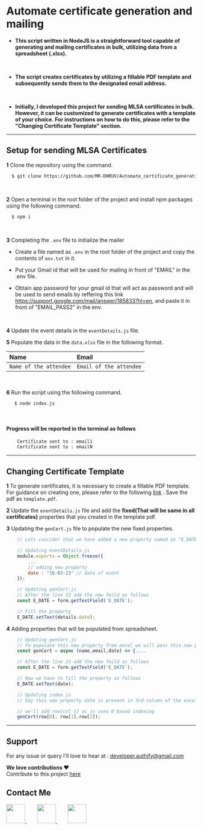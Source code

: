# Automate certificate generation and mailing

- **This script written in NodeJS is a straightforward tool capable of generating and mailing certificates in bulk, utilizing data from a spreadsheet (.xlsx).**
<br>

- **The script creates certificates by utilizing a fillable PDF template and subsequently sends them to the designated email address.**
<br>

- **Initially, I developed this project for sending MLSA certificates in bulk. However, it can be customized to generate certificates with a template of your choice. For instructions on how to do this, please refer to the "Changing Certificate Template" section.**  

<hr>

## Setup for sending MLSA Certificates

**1** Clone the repository using the command.
```bash
  $ git clone https://github.com/MR-DHRUV/Automate_certificate_generation_and_mailing.git
```
<br>

**2** Open a terminal in the root folder of the project and install npm packages using the following command.
```bash
  $ npm i
```
<br>

**3** Completing the ```.env``` file to initialize the mailer

- Create a file named as ```.env``` in the root folder of the project and copy the contents of ```env.txt``` in it. 

- Put your Gmail id that will be used for mailing in front of "EMAIL" in the .env file.

- Obtain app password for your gmail id that will act as password and will be used to send emails by reffering this link https://support.google.com/mail/answer/185833?hl=en, and paste it in front of "EMAIL_PASS2" in the env.
<br>

**4** Update the event details in the ```eventDetails.js``` file. 
<br>

**5** Populate the data in the ```data.xlsx``` file in the following format.

| Name  | Email|
| :--------- | :------- | 
| `Name of the attendee`    | `Email of the attendee` | 

<br>

**6** Run the script using the following command. 
```bash
   $ node index.js
```
<br>

#### Progress will be reported in the terminal as follows
```bash
    Certificate sent to : email1
    Certificate sent to : emailN
```

<hr>

## Changing Certificate Template


**1** To generate certificates, it is necessary to create a fillable PDF template. For guidance on creating one, please refer to the following <a href="https://www.youtube.com/watch?v=6cYpJJxvZMc" target="_blank" rel="noopener noreferrer">link</a> . Save the pdf as ```template.pdf```.

**2** Update the ```eventDetails.js``` file and add the **fixed(That will be same in all certificates)** properties that you created in the template pdf. 


**3** Updating the ```genCert.js``` file to populate the new fixed properties.

```javascript
    // Lets concider that we have added a new property named as "E_DATE" and that will be fixed in all certificates

    // Updating eventDetails.js
    module.exports = Object.freeze({
        ...
        // adding new property
        date : "16-03-23" // date of event
    });

    // Updating genCert.js
    // After the line 23 add the new feild as follows
    const E_DATE = form.getTextField('E_DATE');

    // Fill the property
    E_DATE.setText(details.date);
```

**4** Adding properties that will be populated from spreadsheet.

```javascript
    // Updating genCert.js
    // To populate this new property from excel we will pass this new property as a parameter to the function genCert present at line 10 as follows
    const genCert = async (name,email,date) => {....

    // After the line 23 add the new feild as follows
    const E_DATE = form.getTextField('E_DATE');

    // Now we have to fill the property as follows
    E_DATE.setText(date);

    // Updating index.js
    // Say this new property date is present in 3rd column of the excel sheet, so we'll modify line no 18 as follows

    // we'll add row[col-1] as js uses 0 based indexing
    genCert(row[0], row[1],row[2]);
``` 

<hr>

## Support

For any issue or query I'll love to hear at : developer.authify@gmail.com

**We love contributions ❤️** <br>Contribute to this project <a href="https://github.com/MR-DHRUV/Automate_certificate_generation_and_mailing" target="_blank" rel="noopener noreferrer">here</a>

## Contact Me <br>


<a href="https://www.linkedin.com/in/dhruv-gupta-55034a228/" target="_blank" rel="noopener noreferrer">
  <img src="https://cdn-icons-png.flaticon.com/512/1384/1384014.png" alt="" width="50px" height="50px">
</a>
&nbsp;&nbsp;&nbsp;&nbsp;&nbsp;&nbsp;
<a href="https://github.com/MR-DHRUV" target="_blank" rel="noopener noreferrer">
  <img src="https://cdn-icons-png.flaticon.com/512/733/733609.png" alt="" width="50px" height="50px">
</a>
&nbsp;&nbsp;&nbsp;&nbsp;&nbsp;&nbsp;
<a href="mailto://developer.authify@gmail.com" target="_blank" rel="noopener noreferrer">
  <img src="https://cdn-icons-png.flaticon.com/512/60/60543.png" alt="" width="50px" height="50px">
</a>

